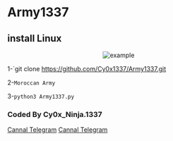 # Army1337
## install Linux

<div align="center">
  <img src="https://a.top4top.io/p_2655wie8u1.png" alt="example">
</div>

1-`git clone https://github.com/Cy0x1337/Army1337.git

2-`Moroccan Army`

3-`python3 Army1337.py`


### Coded By Cy0x_Ninja.1337
[Cannal Telegram](https://t.me/Cy0x_Nj)
[Cannal Telegram](https://t.me/MoroccanArmy)
